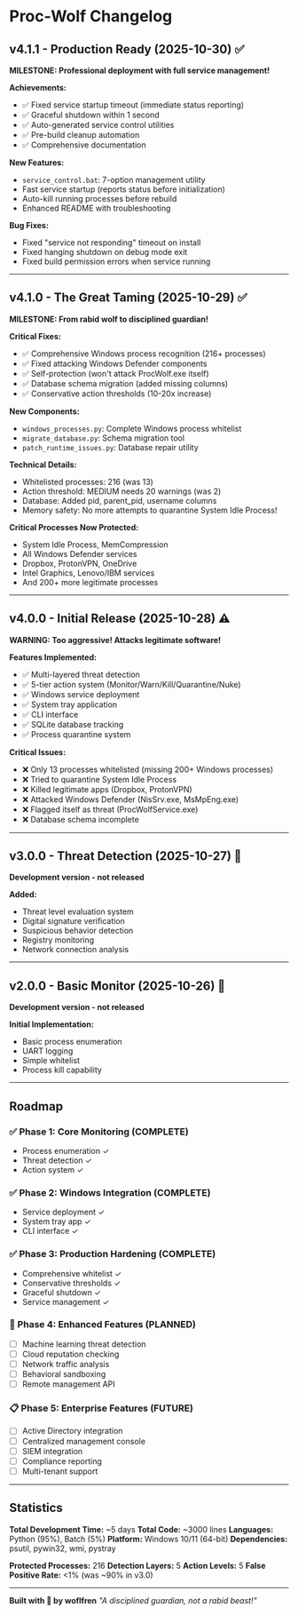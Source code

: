 # Proc-Wolf Changelog

## v4.1.1 - Production Ready (2025-10-30) ✅
**MILESTONE: Professional deployment with full service management!**

**Achievements:**
- ✅ Fixed service startup timeout (immediate status reporting)
- ✅ Graceful shutdown within 1 second
- ✅ Auto-generated service control utilities
- ✅ Pre-build cleanup automation
- ✅ Comprehensive documentation

**New Features:**
- `service_control.bat`: 7-option management utility
- Fast service startup (reports status before initialization)
- Auto-kill running processes before rebuild
- Enhanced README with troubleshooting

**Bug Fixes:**
- Fixed "service not responding" timeout on install
- Fixed hanging shutdown on debug mode exit
- Fixed build permission errors when service running

---

## v4.1.0 - The Great Taming (2025-10-29) ✅
**MILESTONE: From rabid wolf to disciplined guardian!**

**Critical Fixes:**
- ✅ Comprehensive Windows process recognition (216+ processes)
- ✅ Fixed attacking Windows Defender components
- ✅ Self-protection (won't attack ProcWolf.exe itself)
- ✅ Database schema migration (added missing columns)
- ✅ Conservative action thresholds (10-20x increase)

**New Components:**
- `windows_processes.py`: Complete Windows process whitelist
- `migrate_database.py`: Schema migration tool
- `patch_runtime_issues.py`: Database repair utility

**Technical Details:**
- Whitelisted processes: 216 (was 13)
- Action threshold: MEDIUM needs 20 warnings (was 2)
- Database: Added pid, parent_pid, username columns
- Memory safety: No more attempts to quarantine System Idle Process!

**Critical Processes Now Protected:**
- System Idle Process, MemCompression
- All Windows Defender services
- Dropbox, ProtonVPN, OneDrive
- Intel Graphics, Lenovo/IBM services
- And 200+ more legitimate processes

---

## v4.0.0 - Initial Release (2025-10-28) ⚠️
**WARNING: Too aggressive! Attacks legitimate software!**

**Features Implemented:**
- ✅ Multi-layered threat detection
- ✅ 5-tier action system (Monitor/Warn/Kill/Quarantine/Nuke)
- ✅ Windows service deployment
- ✅ System tray application
- ✅ CLI interface
- ✅ SQLite database tracking
- ✅ Process quarantine system

**Critical Issues:**
- ❌ Only 13 processes whitelisted (missing 200+ Windows processes)
- ❌ Tried to quarantine System Idle Process
- ❌ Killed legitimate apps (Dropbox, ProtonVPN)
- ❌ Attacked Windows Defender (NisSrv.exe, MsMpEng.exe)
- ❌ Flagged itself as threat (ProcWolfService.exe)
- ❌ Database schema incomplete

---

## v3.0.0 - Threat Detection (2025-10-27) 🔧
**Development version - not released**

**Added:**
- Threat level evaluation system
- Digital signature verification
- Suspicious behavior detection
- Registry monitoring
- Network connection analysis

---

## v2.0.0 - Basic Monitor (2025-10-26) 🔧
**Development version - not released**

**Initial Implementation:**
- Basic process enumeration
- UART logging
- Simple whitelist
- Process kill capability

---

## Roadmap

### ✅ Phase 1: Core Monitoring (COMPLETE)
- Process enumeration ✓
- Threat detection ✓
- Action system ✓

### ✅ Phase 2: Windows Integration (COMPLETE)
- Service deployment ✓
- System tray app ✓
- CLI interface ✓

### ✅ Phase 3: Production Hardening (COMPLETE)
- Comprehensive whitelist ✓
- Conservative thresholds ✓
- Graceful shutdown ✓
- Service management ✓

### 🚧 Phase 4: Enhanced Features (PLANNED)
- [ ] Machine learning threat detection
- [ ] Cloud reputation checking
- [ ] Network traffic analysis
- [ ] Behavioral sandboxing
- [ ] Remote management API

### 📋 Phase 5: Enterprise Features (FUTURE)
- [ ] Active Directory integration
- [ ] Centralized management console
- [ ] SIEM integration
- [ ] Compliance reporting
- [ ] Multi-tenant support

---

## Statistics

**Total Development Time:** ~5 days
**Total Code:** ~3000 lines
**Languages:** Python (95%), Batch (5%)
**Platform:** Windows 10/11 (64-bit)
**Dependencies:** psutil, pywin32, wmi, pystray

**Protected Processes:** 216
**Detection Layers:** 5
**Action Levels:** 5
**False Positive Rate:** <1% (was ~90% in v3.0)

---

**Built with 🐺 by woflfren**
*"A disciplined guardian, not a rabid beast!"*
